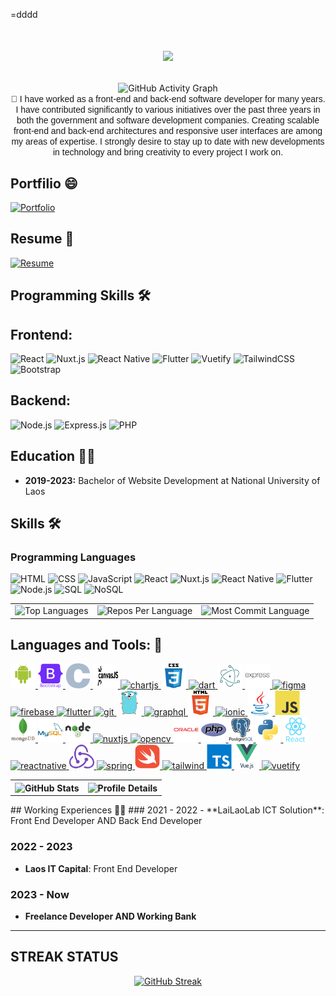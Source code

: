 =dddd<h1 align="center"> 
    <img src="https://readme-typing-svg.herokuapp.com/?font=Righteous&size=35&center=true&width=900&color=00FF00&height=70&duration=4000&lines=Hi+Everyone;+I'm+huevangxp+XIOGNPOR;I+am+a+full-stack+developer;Nice+to+meet+you;" />
</h1> 
<div align="center">
   <img src="https://github-readme-activity-graph.vercel.app/graph?username=huevangxp&custom_title=huevangxp's%20GitHub%20Activity%20Graph&hide_border=true&border_radius=15&bg_color=none&color=00FF00&line=00FF00&point=417E87&area_color=00FF00&title_color=00FF00&area=true" alt="GitHub Activity Graph" />
<br>
    </div> 
    <div align="center"> 
  <span style="font-family: Arial, sans-serif;">
    🚀 I have worked as a front-end and back-end software developer for many years. I have contributed significantly to various initiatives over the past three years in both the government and software development companies. Creating scalable front-end and back-end architectures and responsive user interfaces are among my areas of expertise. I strongly desire to stay up to date with new developments in technology and bring creativity to every project I work on. 
  </span>
</div>

## Portfilio 😄 
[![Portfolio](https://img.shields.io/badge/Portfolio-Link-blue?logo=webcomponents&style=for-the-badge)](https://huevang-blog.netlify.app)

## Resume 💬
[![Resume](https://img.shields.io/badge/Resume-Link-green?logo=adobeacrobatreader&style=for-the-badge)](https://your-resume-url)

## Programming Skills 🛠

## Frontend: 
![React](https://img.shields.io/badge/React-61DAFB?logo=react&logoColor=white&style=for-the-badge)
![Nuxt.js](https://img.shields.io/badge/Nuxt.js-00C58E?logo=nuxt.js&logoColor=white&style=for-the-badge)
![React Native](https://img.shields.io/badge/React_Native-61DAFB?logo=react&logoColor=white&style=for-the-badge)
![Flutter](https://img.shields.io/badge/Flutter-02569B?logo=flutter&logoColor=white&style=for-the-badge)
![Vuetify](https://img.shields.io/badge/Vuetify-1867C0?logo=vuetify&logoColor=white&style=for-the-badge)
![TailwindCSS](https://img.shields.io/badge/Tailwind_CSS-38B2AC?logo=tailwind-css&logoColor=white&style=for-the-badge)
![Bootstrap](https://img.shields.io/badge/Bootstrap-7952B3?logo=bootstrap&logoColor=white&style=for-the-badge)

## Backend:
![Node.js](https://img.shields.io/badge/Node.js-339933?logo=node.js&logoColor=white&style=for-the-badge)
![Express.js](https://img.shields.io/badge/Express.js-000000?logo=express&logoColor=white&style=for-the-badge)
![PHP](https://img.shields.io/badge/PHP-777BB4?logo=php&logoColor=white&style=for-the-badge)

## Education 👯‍♀️
- **2019-2023:** Bachelor of Website Development at National University of Laos

## Skills 🛠
### Programming Languages
![HTML](https://img.shields.io/badge/HTML-E34F26?logo=html5&logoColor=white&style=for-the-badge)
![CSS](https://img.shields.io/badge/CSS-1572B6?logo=css3&logoColor=white&style=for-the-badge)
![JavaScript](https://img.shields.io/badge/JavaScript-F7DF1E?logo=javascript&logoColor=black&style=for-the-badge)
![React](https://img.shields.io/badge/React-61DAFB?logo=react&logoColor=black&style=for-the-badge)
![Nuxt.js](https://img.shields.io/badge/Nuxt.js-00C58E?logo=nuxt.js&logoColor=black&style=for-the-badge)
![React Native](https://img.shields.io/badge/React_Native-61DAFB?logo=react&logoColor=black&style=for-the-badge)
![Flutter](https://img.shields.io/badge/Flutter-02569B?logo=flutter&logoColor=black&style=for-the-badge)
![Node.js](https://img.shields.io/badge/Node.js-339933?logo=node.js&logoColor=black&style=for-the-badge)
![SQL](https://img.shields.io/badge/SQL-4479A1?logo=postgresql&logoColor=white&style=for-the-badge)
![NoSQL](https://img.shields.io/badge/NoSQL-3C873A?logo=mongodb&logoColor=white&style=for-the-badge)
<div align="center">
<table>
  <tr>
    <td>
      <img src="https://github-readme-stats.vercel.app/api/top-langs/?username=huevangxp&hide=html,css&hide_border=true&hide_progress=false&layout=donut&langs_count=6&theme=transparent&title_color=00FF00" alt="Top Languages">
    </td>
    <td>
      <img src="https://github-profile-summary-cards.vercel.app/api/cards/repos-per-language?username=huevangxp&hide=html,css&theme=transparent&hide_border=true&title_color=00FF00&text_color=00FF00" alt="Repos Per Language">
    </td>
    <td>
      <img src="https://github-profile-summary-cards.vercel.app/api/cards/most-commit-language?username=huevangxp&theme=transparent&hide_border=true&title_color=00FF00" alt="Most Commit Language">
    </td>
  </tr>
</table>
</div>

## Languages and Tools: 🧠
<p align="left"> <a href="https://developer.android.com" target="_blank" rel="noreferrer"> <img src="https://raw.githubusercontent.com/devicons/devicon/master/icons/android/android-original-wordmark.svg" alt="android" width="40" height="40"/> </a> <a href="https://getbootstrap.com" target="_blank" rel="noreferrer"> <img src="https://raw.githubusercontent.com/devicons/devicon/master/icons/bootstrap/bootstrap-plain-wordmark.svg" alt="bootstrap" width="40" height="40"/> </a> <a href="https://www.cprogramming.com/" target="_blank" rel="noreferrer"> <img src="https://raw.githubusercontent.com/devicons/devicon/master/icons/c/c-original.svg" alt="c" width="40" height="40"/> </a> <a href="https://canvasjs.com" target="_blank" rel="noreferrer"> <img src="https://raw.githubusercontent.com/Hardik0307/Hardik0307/master/assets/canvasjs-charts.svg" alt="canvasjs" width="40" height="40"/> </a> <a href="https://www.chartjs.org" target="_blank" rel="noreferrer"> <img src="https://www.chartjs.org/media/logo-title.svg" alt="chartjs" width="40" height="40"/> </a> <a href="https://www.w3schools.com/css/" target="_blank" rel="noreferrer"> <img src="https://raw.githubusercontent.com/devicons/devicon/master/icons/css3/css3-original-wordmark.svg" alt="css3" width="40" height="40"/> </a> <a href="https://dart.dev" target="_blank" rel="noreferrer"> <img src="https://www.vectorlogo.zone/logos/dartlang/dartlang-icon.svg" alt="dart" width="40" height="40"/> </a> <a href="https://www.electronjs.org" target="_blank" rel="noreferrer"> <img src="https://raw.githubusercontent.com/devicons/devicon/master/icons/electron/electron-original.svg" alt="electron" width="40" height="40"/> </a> <a href="https://expressjs.com" target="_blank" rel="noreferrer"> <img src="https://raw.githubusercontent.com/devicons/devicon/master/icons/express/express-original-wordmark.svg" alt="express" width="40" height="40"/> </a> <a href="https://www.figma.com/" target="_blank" rel="noreferrer"> <img src="https://www.vectorlogo.zone/logos/figma/figma-icon.svg" alt="figma" width="40" height="40"/> </a> <a href="https://firebase.google.com/" target="_blank" rel="noreferrer"> <img src="https://www.vectorlogo.zone/logos/firebase/firebase-icon.svg" alt="firebase" width="40" height="40"/> </a> <a href="https://flutter.dev" target="_blank" rel="noreferrer"> <img src="https://www.vectorlogo.zone/logos/flutterio/flutterio-icon.svg" alt="flutter" width="40" height="40"/> </a> <a href="https://git-scm.com/" target="_blank" rel="noreferrer"> <img src="https://www.vectorlogo.zone/logos/git-scm/git-scm-icon.svg" alt="git" width="40" height="40"/> </a> <a href="https://golang.org" target="_blank" rel="noreferrer"> <img src="https://raw.githubusercontent.com/devicons/devicon/master/icons/go/go-original.svg" alt="go" width="40" height="40"/> </a> <a href="https://graphql.org" target="_blank" rel="noreferrer"> <img src="https://www.vectorlogo.zone/logos/graphql/graphql-icon.svg" alt="graphql" width="40" height="40"/> </a> <a href="https://www.w3.org/html/" target="_blank" rel="noreferrer"> <img src="https://raw.githubusercontent.com/devicons/devicon/master/icons/html5/html5-original-wordmark.svg" alt="html5" width="40" height="40"/> </a> <a href="https://ionicframework.com" target="_blank" rel="noreferrer"> <img src="https://upload.wikimedia.org/wikipedia/commons/d/d1/Ionic_Logo.svg" alt="ionic" width="40" height="40"/> </a> <a href="https://www.java.com" target="_blank" rel="noreferrer"> <img src="https://raw.githubusercontent.com/devicons/devicon/master/icons/java/java-original.svg" alt="java" width="40" height="40"/> </a> <a href="https://developer.mozilla.org/en-US/docs/Web/JavaScript" target="_blank" rel="noreferrer"> <img src="https://raw.githubusercontent.com/devicons/devicon/master/icons/javascript/javascript-original.svg" alt="javascript" width="40" height="40"/> </a> <a href="https://www.mongodb.com/" target="_blank" rel="noreferrer"> <img src="https://raw.githubusercontent.com/devicons/devicon/master/icons/mongodb/mongodb-original-wordmark.svg" alt="mongodb" width="40" height="40"/> </a> <a href="https://www.mysql.com/" target="_blank" rel="noreferrer"> <img src="https://raw.githubusercontent.com/devicons/devicon/master/icons/mysql/mysql-original-wordmark.svg" alt="mysql" width="40" height="40"/> </a> <a href="https://nodejs.org" target="_blank" rel="noreferrer"> <img src="https://raw.githubusercontent.com/devicons/devicon/master/icons/nodejs/nodejs-original-wordmark.svg" alt="nodejs" width="40" height="40"/> </a> <a href="https://nuxtjs.org/" target="_blank" rel="noreferrer"> <img src="https://www.vectorlogo.zone/logos/nuxtjs/nuxtjs-icon.svg" alt="nuxtjs" width="40" height="40"/> </a> <a href="https://opencv.org/" target="_blank" rel="noreferrer"> <img src="https://www.vectorlogo.zone/logos/opencv/opencv-icon.svg" alt="opencv" width="40" height="40"/> </a> <a href="https://www.oracle.com/" target="_blank" rel="noreferrer"> <img src="https://raw.githubusercontent.com/devicons/devicon/master/icons/oracle/oracle-original.svg" alt="oracle" width="40" height="40"/> </a> <a href="https://www.php.net" target="_blank" rel="noreferrer"> <img src="https://raw.githubusercontent.com/devicons/devicon/master/icons/php/php-original.svg" alt="php" width="40" height="40"/> </a> <a href="https://www.postgresql.org" target="_blank" rel="noreferrer"> <img src="https://raw.githubusercontent.com/devicons/devicon/master/icons/postgresql/postgresql-original-wordmark.svg" alt="postgresql" width="40" height="40"/> </a> <a href="https://www.python.org" target="_blank" rel="noreferrer"> <img src="https://raw.githubusercontent.com/devicons/devicon/master/icons/python/python-original.svg" alt="python" width="40" height="40"/> </a> <a href="https://reactjs.org/" target="_blank" rel="noreferrer"> <img src="https://raw.githubusercontent.com/devicons/devicon/master/icons/react/react-original-wordmark.svg" alt="react" width="40" height="40"/> </a> <a href="https://reactnative.dev/" target="_blank" rel="noreferrer"> <img src="https://reactnative.dev/img/header_logo.svg" alt="reactnative" width="40" height="40"/> </a> <a href="https://redux.js.org" target="_blank" rel="noreferrer"> <img src="https://raw.githubusercontent.com/devicons/devicon/master/icons/redux/redux-original.svg" alt="redux" width="40" height="40"/> </a> <a href="https://spring.io/" target="_blank" rel="noreferrer"> <img src="https://www.vectorlogo.zone/logos/springio/springio-icon.svg" alt="spring" width="40" height="40"/> </a> <a href="https://developer.apple.com/swift/" target="_blank" rel="noreferrer"> <img src="https://raw.githubusercontent.com/devicons/devicon/master/icons/swift/swift-original.svg" alt="swift" width="40" height="40"/> </a> <a href="https://tailwindcss.com/" target="_blank" rel="noreferrer"> <img src="https://www.vectorlogo.zone/logos/tailwindcss/tailwindcss-icon.svg" alt="tailwind" width="40" height="40"/> </a> <a href="https://www.typescriptlang.org/" target="_blank" rel="noreferrer"> <img src="https://raw.githubusercontent.com/devicons/devicon/master/icons/typescript/typescript-original.svg" alt="typescript" width="40" height="40"/> </a> <a href="https://vuejs.org/" target="_blank" rel="noreferrer"> <img src="https://raw.githubusercontent.com/devicons/devicon/master/icons/vuejs/vuejs-original-wordmark.svg" alt="vuejs" width="40" height="40"/> </a> <a href="https://vuetifyjs.com/en/" target="_blank" rel="noreferrer"> <img src="https://bestofjs.org/logos/vuetify.svg" alt="vuetify" width="40" height="40"/> </a> </p>
<table>
  <tr>
    <th><img src="https://github-readme-stats.vercel.app/api?username=huevangxp&hide_border=true&border_radius=15&show_icons=true&theme=transparent&title_color=00FF00" alt="GitHub Stats"></th>
    <th><img src="https://github-profile-summary-cards.vercel.app/api/cards/profile-details?username=huevangxp&theme=transparent&hide_border=true&title_color=00FF00" alt="Profile Details"></th>
  </tr>
</table>
## Working Experiences 👩‍💻
### 2021 - 2022
- **LaiLaoLab ICT Solution**: Front End Developer AND Back End Developer
  
### 2022 - 2023
- **Laos IT Capital**: Front End Developer
  
### 2023 - Now
- **Freelance Developer AND Working Bank**
---
## STREAK STATUS
<div align="center">
   <a href="https://git.io/streak-stats">
    <img src="https://streak-stats.demolab.com/?user=huevangxp" alt="GitHub Streak"/>
  </a>
</div>



  
